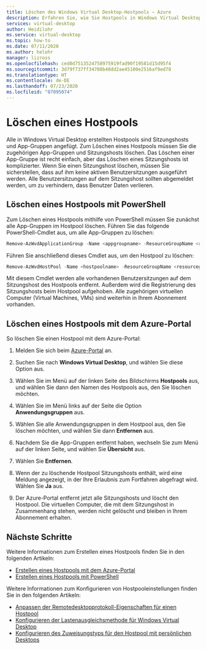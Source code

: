```yaml
---
title: Löschen des Windows Virtual Desktop-Hostpools – Azure
description: Erfahren Sie, wie Sie Hostpools in Windows Virtual Desktop löschen.
services: virtual-desktop
author: Heidilohr
ms.service: virtual-desktop
ms.topic: how-to
ms.date: 07/11/2020
ms.author: helohr
manager: lizross
ms.openlocfilehash: ced0d7513524758975919fad90f19581d15d95f4
ms.sourcegitcommit: 3d79f737ff34708b48dd2ae45100e2516af9ed78
ms.translationtype: HT
ms.contentlocale: de-DE
ms.lasthandoff: 07/23/2020
ms.locfileid: "87095074"
---
```

# <a name="delete-a-host-pool"></a>Löschen eines Hostpools

Alle in Windows Virtual Desktop erstellten Hostpools sind Sitzungshosts und App-Gruppen angefügt. Zum Löschen eines Hostpools müssen Sie die zugehörigen App-Gruppen und Sitzungshosts löschen. Das Löschen einer App-Gruppe ist recht einfach, aber das Löschen eines Sitzungshosts ist komplizierter. Wenn Sie einen Sitzungshost löschen, müssen Sie sicherstellen, dass auf ihm keine aktiven Benutzersitzungen ausgeführt werden. Alle Benutzersitzungen auf dem Sitzungshost sollten abgemeldet werden, um zu verhindern, dass Benutzer Daten verlieren.

## <a name="delete-a-host-pool-with-powershell"></a>Löschen eines Hostpools mit PowerShell

Zum Löschen eines Hostpools mithilfe von PowerShell müssen Sie zunächst alle App-Gruppen im Hostpool löschen. Führen Sie das folgende PowerShell-Cmdlet aus, um alle App-Gruppen zu löschen:

```powershell
Remove-AzWvdApplicationGroup -Name <appgroupname> -ResourceGroupName <resourcegroupname>
```

Führen Sie anschließend dieses Cmdlet aus, um den Hostpool zu löschen:

```powershell
Remove-AzWvdHostPool -Name <hostpoolname> -ResourceGroupName <resourcegroupname> -Force:$true
```

Mit diesem Cmdlet werden alle vorhandenen Benutzersitzungen auf dem Sitzungshost des Hostpools entfernt. Außerdem wird die Registrierung des Sitzungshosts beim Hostpool aufgehoben. Alle zugehörigen virtuellen Computer (Virtual Machines, VMs) sind weiterhin in Ihrem Abonnement vorhanden.

## <a name="delete-a-host-pool-with-the-azure-portal"></a>Löschen eines Hostpools mit dem Azure-Portal

So löschen Sie einen Hostpool mit dem Azure-Portal:

1. Melden Sie sich beim [Azure-Portal](https://portal.azure.com/) an.

2. Suchen Sie nach **Windows Virtual Desktop**, und wählen Sie diese Option aus.

3. Wählen Sie im Menü auf der linken Seite des Bildschirms **Hostpools** aus, und wählen Sie dann den Namen des Hostpools aus, den Sie löschen möchten.

4. Wählen Sie im Menü links auf der Seite die Option **Anwendungsgruppen** aus.

5. Wählen Sie alle Anwendungsgruppen in dem Hostpool aus, den Sie löschen möchten, und wählen Sie dann **Entfernen** aus.

6. Nachdem Sie die App-Gruppen entfernt haben, wechseln Sie zum Menü auf der linken Seite, und wählen Sie **Übersicht** aus.

7. Wählen Sie **Entfernen**.

8. Wenn der zu löschende Hostpool Sitzungshosts enthält, wird eine Meldung angezeigt, in der Ihre Erlaubnis zum Fortfahren abgefragt wird. Wählen Sie **Ja** aus.

9. Der Azure-Portal entfernt jetzt alle Sitzungshosts und löscht den Hostpool. Die virtuellen Computer, die mit dem Sitzungshost in Zusammenhang stehen, werden nicht gelöscht und bleiben in Ihrem Abonnement erhalten.

## <a name="next-steps"></a>Nächste Schritte

Weitere Informationen zum Erstellen eines Hostpools finden Sie in den folgenden Artikeln:

- [Erstellen eines Hostpools mit dem Azure-Portal](create-host-pools-azure-marketplace.md)
- [Erstellen eines Hostpools mit PowerShell](create-host-pools-powershell.md)

Weitere Informationen zum Konfigurieren von Hostpooleinstellungen finden Sie in den folgenden Artikeln:

- [Anpassen der Remotedesktopprotokoll-Eigenschaften für einen Hostpool](customize-rdp-properties.md)
- [Konfigurieren der Lastenausgleichsmethode für Windows Virtual Desktop](configure-host-pool-load-balancing.md)
- [Konfigurieren des Zuweisungstyps für den Hostpool mit persönlichen Desktops](configure-host-pool-personal-desktop-assignment-type.md)